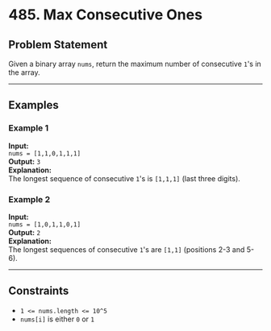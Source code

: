 # 485. Max Consecutive Ones

## Problem Statement
Given a binary array `nums`, return the maximum number of consecutive `1`'s in the array.

---

## Examples

### Example 1
**Input:**  
`nums = [1,1,0,1,1,1]`  
**Output:** `3`  
**Explanation:**  
The longest sequence of consecutive `1`'s is `[1,1,1]` (last three digits).

### Example 2
**Input:**  
`nums = [1,0,1,1,0,1]`  
**Output:** `2`  
**Explanation:**  
The longest sequences of consecutive `1`'s are `[1,1]` (positions 2-3 and 5-6).

---

## Constraints
- `1 <= nums.length <= 10^5`
- `nums[i]` is either `0` or `1`